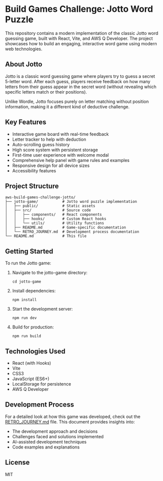 # Build Games Challenge: Jotto Word Puzzle

This repository contains a modern implementation of the classic Jotto word guessing game, built with React, Vite, and AWS Q Developer. The project showcases how to build an engaging, interactive word game using modern web technologies.

## About Jotto

Jotto is a classic word guessing game where players try to guess a secret 5-letter word. After each guess, players receive feedback on how many letters from their guess appear in the secret word (without revealing which specific letters match or their positions).

Unlike Wordle, Jotto focuses purely on letter matching without position information, making it a different kind of deductive challenge.

## Key Features

- Interactive game board with real-time feedback
- Letter tracker to help with deduction
- Auto-scrolling guess history
- High score system with persistent storage
- First-time user experience with welcome modal
- Comprehensive help panel with game rules and examples
- Responsive design for all device sizes
- Accessibility features

## Project Structure

```
aws-build-games-challenge-jotto/
├── jotto-game/           # Jotto word puzzle implementation
│   ├── public/           # Static assets
│   ├── src/              # Source code
│   │   ├── components/   # React components
│   │   ├── hooks/        # Custom React hooks
│   │   └── utils/        # Utility functions
│   ├── README.md         # Game-specific documentation
│   └── RETRO_JOURNEY.md  # Development process documentation
└── README.md             # This file
```

## Getting Started

To run the Jotto game:

1. Navigate to the jotto-game directory:
   ```
   cd jotto-game
   ```

2. Install dependencies:
   ```
   npm install
   ```

3. Start the development server:
   ```
   npm run dev
   ```

4. Build for production:
   ```
   npm run build
   ```

## Technologies Used

- React (with Hooks)
- Vite
- CSS3
- JavaScript (ES6+)
- LocalStorage for persistence
- AWS Q Developer

## Development Process

For a detailed look at how this game was developed, check out the [RETRO_JOURNEY.md](./jotto-game/RETRO_JOURNEY.md) file. This document provides insights into:

- The development approach and decisions
- Challenges faced and solutions implemented
- AI-assisted development techniques
- Code examples and explanations

## License

MIT
